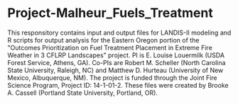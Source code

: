# Project-Malheur_Fuels_Treatment
This responsitory contains input and output files for LANDIS-II modeling and R scripts for output analysis for the Eastern Oregon portion of the "Outcomes Prioritization on Fuel Treatment Placement in Extreme Fire Weather in 3 CFLRP Landscapes" project. PI is E. Louise Louermilk (USDA Forest Service, Athens, GA). Co-PIs are Robert M. Scheller (North Carolina State University, Raleigh, NC) and Matthew D. Hurteau (University of New Mexico, Albuquerque, NM). The project is funded through the Joint Fire Science Program, Project ID: 14-1-01-2. These files were created by Brooke A. Cassell (Portland State University, Portland, OR).
